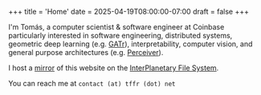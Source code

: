 +++
title = 'Home'
date = 2025-04-19T08:00:00-07:00
draft = false
+++

I'm Tomás, a computer scientist & software engineer at Coinbase particularly interested in software engineering, distributed systems,
geometric deep learning (e.g. [GATr](https://arxiv.org/pdf/2305.18415.pdf)),
interpretability, computer vision, and general purpose architectures (e.g. [Perceiver](https://www.deepmind.com/blog/building-architectures-that-can-handle-the-worlds-data)).

I host a [mirror](ipns://k51qzi5uqu5dm0wdc8z7xp6a0952h7yhnv9e0wz0ysz6mrwnujm78ym4eylx9u) of this website on the <i class="fa-solid fa-globe"></i> [InterPlanetary File System](https://ipfs.tech/).

You can reach me at `contact (at) tffr (dot) net`
